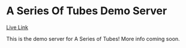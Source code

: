# A Series Of Tubes Demo Server

[Live Link](http://aseriesoftubes-demo.herokuapp.com/cats)

This is the demo server for A Series of Tubes! More info coming soon.
